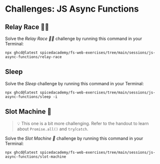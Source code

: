 # Challenges: JS Async Functions

## Relay Race 🏃‍♀️

Solve the _Relay Race 🏃‍♀️_ challenge by running this command in your Terminal:

```
npx ghcd@latest spicedacademy/fs-web-exercises/tree/main/sessions/js-async-functions/relay-race
```

## Sleep

Solve the _Sleep_ challenge by running this command in your Terminal:

```
npx ghcd@latest spicedacademy/fs-web-exercises/tree/main/sessions/js-async-functions/sleep -i
```

## Slot Machine 🎰

> 💡 This one is a bit more challenging. Refer to the handout to learn about `Promise.all()` and
> `try`/`catch`.

Solve the _Slot Machine 🎰_ challenge by running this command in your Terminal:

```
npx ghcd@latest spicedacademy/fs-web-exercises/tree/main/sessions/js-async-functions/slot-machine
```
